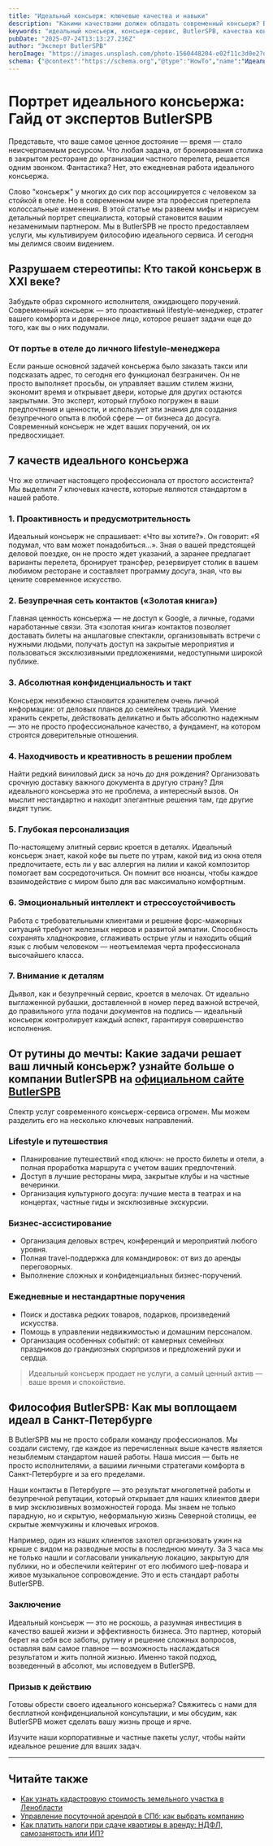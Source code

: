 ```yaml
---
title: "Идеальный консьерж: ключевые качества и навыки"
description: "Какими качествами должен обладать современный консьерж? ButlerSPB раскрывает секреты профессии, рассказывая о ключевых навыках, стандартах и важности эмпатии."
keywords: "идеальный консьерж, консьерж-сервис, ButlerSPB, качества консьержа, элитный сервис, профессионализм"
pubDate: "2025-07-24T13:13:27.236Z"
author: "Эксперт ButlerSPB"
heroImage: "https://images.unsplash.com/photo-1560448204-e02f11c3d0e2?q=80&w=2070&auto=format&fit=crop"
schema: {"@context":"https://schema.org","@type":"HowTo","name":"Идеальный консьерж: ключевые качества и навыки","description":"Какими качествами должен обладать современный консьерж? ButlerSPB раскрывает секреты профессии, рассказывая о ключевых навыках, стандартах и важности эмпатии.","image":{"@type":"ImageObject","url":"https://images.unsplash.com/photo-1560448204-e02f11c3d0e2?q=80&w=2070&auto=format&fit=crop"},"aggregateRating":{"@type":"AggregateRating","ratingValue":"4.8","reviewCount":300,"bestRating":"5","worstRating":"1"},"publisher":{"@type":"Organization","name":"Блог ButlerSPB","logo":{"@type":"ImageObject","url":"https://butlerspb-blog.netlify.app/favicon.ico"}},"mainEntityOfPage":{"@type":"WebPage","@id":"https://butlerspb-blog.netlify.app/blog/idealnyy-konserzh/"}}
---
```

# Портрет идеального консьержа: Гайд от экспертов ButlerSPB

Представьте, что ваше самое ценное достояние — время — стало неисчерпаемым ресурсом. Что любая задача, от бронирования столика в закрытом ресторане до организации частного перелета, решается одним звонком. Фантастика? Нет, это ежедневная работа идеального консьержа.

Слово "консьерж" у многих до сих пор ассоциируется с человеком за стойкой в отеле. Но в современном мире эта профессия претерпела колоссальные изменения. В этой статье мы развеем мифы и нарисуем детальный портрет специалиста, который становится вашим незаменимым партнером. Мы в ButlerSPB не просто предоставляем услуги, мы культивируем философию идеального сервиса. И сегодня мы делимся своим видением.

## Разрушаем стереотипы: Кто такой консьерж в XXI веке?

Забудьте образ скромного исполнителя, ожидающего поручений. Современный консьерж — это проактивный lifestyle-менеджер, стратег вашего комфорта и доверенное лицо, которое решает задачи еще до того, как вы о них подумали.

### От портье в отеле до личного lifestyle-менеджера

Если раньше основной задачей консьержа было заказать такси или подсказать адрес, то сегодня его функционал безграничен. Он не просто выполняет просьбы, он управляет вашим стилем жизни, экономит время и открывает двери, которые для других остаются закрытыми. Это эксперт, который глубоко погружен в ваши предпочтения и ценности, и использует эти знания для создания безупречного опыта в любой сфере — от бизнеса до досуга. Современный консьерж не ждет ваших поручений, он их предвосхищает.

## 7 качеств идеального консьержа

Что же отличает настоящего профессионала от простого ассистента? Мы выделили 7 ключевых качеств, которые являются стандартом в нашей работе.

### 1. Проактивность и предусмотрительность

Идеальный консьерж не спрашивает: «Что вы хотите?». Он говорит: «Я подумал, что вам может понадобиться…». Зная о вашей предстоящей деловой поездке, он не просто ждет указаний, а заранее предлагает варианты перелета, бронирует трансфер, резервирует столик в вашем любимом ресторане и составляет программу досуга, зная, что вы цените современное искусство.

### 2. Безупречная сеть контактов («Золотая книга»)

Главная ценность консьержа — не доступ к Google, а личные, годами наработанные связи. Эта «золотая книга» контактов позволяет доставать билеты на аншлаговые спектакли, организовывать встречи с нужными людьми, получать доступ на закрытые мероприятия и пользоваться эксклюзивными предложениями, недоступными широкой публике.

### 3. Абсолютная конфиденциальность и такт

Консьерж неизбежно становится хранителем очень личной информации: от деловых планов до семейных традиций. Умение хранить секреты, действовать деликатно и быть абсолютно надежным — это не просто профессиональное качество, а фундамент, на котором строятся доверительные отношения.

### 4. Находчивость и креативность в решении проблем

Найти редкий виниловый диск за ночь до дня рождения? Организовать срочную доставку важного документа в другую страну? Для идеального консьержа это не проблема, а интересный вызов. Он мыслит нестандартно и находит элегантные решения там, где другие видят тупик.

### 5. Глубокая персонализация

По-настоящему элитный сервис кроется в деталях. Идеальный консьерж знает, какой кофе вы пьете по утрам, какой вид из окна отеля предпочитаете, есть ли у вас аллергия на лилии и какой композитор помогает вам сосредоточиться. Он помнит все нюансы, чтобы каждое взаимодействие с миром было для вас максимально комфортным.

### 6. Эмоциональный интеллект и стрессоустойчивость

Работа с требовательными клиентами и решение форс-мажорных ситуаций требуют железных нервов и развитой эмпатии. Способность сохранять хладнокровие, сглаживать острые углы и находить общий язык с любым человеком — неотъемлемая черта профессионала высочайшего класса.

### 7. Внимание к деталям

Дьявол, как и безупречный сервис, кроется в мелочах. От идеально выглаженной рубашки, доставленной в номер перед важной встречей, до правильного угла подачи документов на подпись — идеальный консьерж контролирует каждый аспект, гарантируя совершенство исполнения.

## От рутины до мечты: Какие задачи решает ваш личный консьерж? узнайте больше о компании ButlerSPB на <a href="https://butlerspb.ru/o-nas" target="_blank" rel="nofollow">официальном сайте ButlerSPB</a>

Спектр услуг современного консьерж-сервиса огромен. Мы можем разделить его на несколько ключевых направлений.

### Lifestyle и путешествия

*   Планирование путешествий «под ключ»: не просто билеты и отели, а полная проработка маршрута с учетом ваших предпочтений.
*   Доступ в лучшие рестораны мира, закрытые клубы и на частные вечеринки.
*   Организация культурного досуга: лучшие места в театрах и на концертах, частные гиды и эксклюзивные экскурсии.

### Бизнес-ассистирование

*   Организация деловых встреч, конференций и мероприятий любого уровня.
*   Полная travel-поддержка для командировок: от виз до аренды переговорных.
*   Выполнение сложных и конфиденциальных бизнес-поручений.

### Ежедневные и нестандартные поручения

*   Поиск и доставка редких товаров, подарков, произведений искусства.
*   Помощь в управлении недвижимостью и домашним персоналом.
*   Организация особенных событий: от камерных семейных праздников до грандиозных сюрпризов и предложений руки и сердца.

> Идеальный консьерж продает не услуги, а самый ценный актив — ваше время и спокойствие.

## Философия ButlerSPB: Как мы воплощаем идеал в Санкт-Петербурге

В ButlerSPB мы не просто собрали команду профессионалов. Мы создали систему, где каждое из перечисленных выше качеств является незыблемым стандартом нашей работы. Наша миссия — быть не просто исполнителями, а вашими личными стратегами комфорта в Санкт-Петербурге и за его пределами.

Наши контакты в Петербурге — это результат многолетней работы и безупречной репутации, который открывает для наших клиентов двери в мир эксклюзивных возможностей города. Мы знаем не только парадную, но и скрытую, неформальную жизнь Северной столицы, ее скрытые жемчужины и ключевых игроков.

Например, один из наших клиентов захотел организовать ужин на крыше с видом на разводные мосты в последнюю минуту. За 3 часа мы не только нашли и согласовали уникальную локацию, закрытую для публики, но и обеспечили кейтеринг от его любимого шеф-повара и живое музыкальное сопровождение. Это и есть стандарт работы ButlerSPB.

### Заключение

Идеальный консьерж — это не роскошь, а разумная инвестиция в качество вашей жизни и эффективность бизнеса. Это партнер, который берет на себя все заботы, рутину и решение сложных вопросов, оставляя вам самое главное — возможность наслаждаться результатом и жить полной жизнью. Именно такой подход, возведенный в абсолют, мы исповедуем в ButlerSPB.

### Призыв к действию

Готовы обрести своего идеального консьержа? Свяжитесь с нами для бесплатной конфиденциальной консультации, и мы обсудим, как ButlerSPB может сделать вашу жизнь проще и ярче.

Изучите наши корпоративные и частные пакеты услуг, чтобы найти идеальное решение для ваших задач.

---

## Читайте также

*   [Как узнать кадастровую стоимость земельного участка в Ленобласти](/blog/kak-uznat-kadastrovuyu-stoimost-zemelnogo-uchastka-v-lenoblasti/)
*   [Управление посуточной арендой в СПб: как выбрать компанию](/blog/kompaniya-po-upravleniyu-posutochnoy-arendoy-v-spb/)
*   [Как платить налоги при сдаче квартиры в аренду: НДФЛ, самозанятость или ИП?](/blog/vybor-sistemy-nalogooblozheniya-pri-sdache-kvartiry-v-arendu/)

